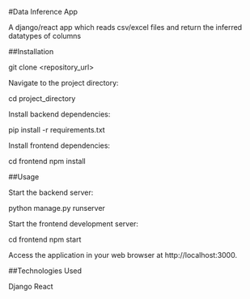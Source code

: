 #Data Inference App


A django/react app which reads csv/excel files and return the inferred datatypes of columns

##Installation

git clone <repository_url>

Navigate to the project directory:

cd project_directory

Install backend dependencies:

pip install -r requirements.txt

Install frontend dependencies:

cd frontend
npm install

##Usage

Start the backend server:

python manage.py runserver

Start the frontend development server:

cd frontend
npm start

Access the application in your web browser at http://localhost:3000.


##Technologies Used

Django
React
